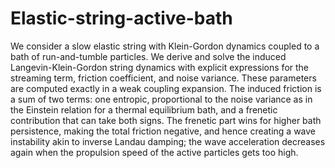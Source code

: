 # Elastic-string-active-bath
We consider a slow elastic string with Klein-Gordon dynamics coupled to a bath of run-and-tumble particles. We derive and solve the induced Langevin-Klein-Gordon string dynamics with explicit expressions for the streaming term, friction coefficient, and noise variance. These parameters are computed exactly in a weak coupling expansion. The induced friction is a sum of two terms: one entropic, proportional to the noise variance as in the Einstein relation for a thermal equilibrium bath, and a frenetic contribution that can take both signs. The frenetic part wins for higher bath persistence, making the total friction negative, and hence creating a wave instability akin to inverse Landau damping; the wave acceleration decreases again when the propulsion speed of the active particles gets too high.
